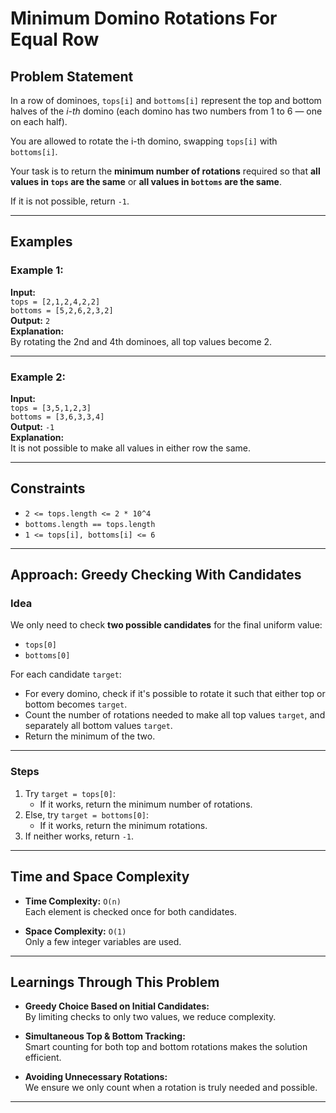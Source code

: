 # Minimum Domino Rotations For Equal Row

## Problem Statement

In a row of dominoes, `tops[i]` and `bottoms[i]` represent the top and bottom halves of the *i-th* domino (each domino has two numbers from 1 to 6 — one on each half).

You are allowed to rotate the i-th domino, swapping `tops[i]` with `bottoms[i]`.

Your task is to return the **minimum number of rotations** required so that **all values in `tops` are the same** or **all values in `bottoms` are the same**.

If it is not possible, return `-1`.

---

## Examples

### Example 1:
**Input:**  
`tops = [2,1,2,4,2,2]`  
`bottoms = [5,2,6,2,3,2]`  
**Output:** `2`  
**Explanation:**  
By rotating the 2nd and 4th dominoes, all top values become 2.

---

### Example 2:
**Input:**  
`tops = [3,5,1,2,3]`  
`bottoms = [3,6,3,3,4]`  
**Output:** `-1`  
**Explanation:**  
It is not possible to make all values in either row the same.

---

## Constraints

- `2 <= tops.length <= 2 * 10^4`
- `bottoms.length == tops.length`
- `1 <= tops[i], bottoms[i] <= 6`

---

## Approach: Greedy Checking With Candidates

### Idea

We only need to check **two possible candidates** for the final uniform value:
- `tops[0]`
- `bottoms[0]`

For each candidate `target`:
- For every domino, check if it's possible to rotate it such that either top or bottom becomes `target`.
- Count the number of rotations needed to make all top values `target`, and separately all bottom values `target`.
- Return the minimum of the two.

---

### Steps

1. Try `target = tops[0]`:
    - If it works, return the minimum number of rotations.
2. Else, try `target = bottoms[0]`:
    - If it works, return the minimum rotations.
3. If neither works, return `-1`.

---

## Time and Space Complexity

- **Time Complexity:** `O(n)`  
  Each element is checked once for both candidates.

- **Space Complexity:** `O(1)`  
  Only a few integer variables are used.

---

## Learnings Through This Problem

- **Greedy Choice Based on Initial Candidates:**  
  By limiting checks to only two values, we reduce complexity.

- **Simultaneous Top & Bottom Tracking:**  
  Smart counting for both top and bottom rotations makes the solution efficient.

- **Avoiding Unnecessary Rotations:**  
  We ensure we only count when a rotation is truly needed and possible.

---
